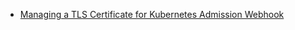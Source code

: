 - [Managing a TLS Certificate for Kubernetes Admission Webhook](https://www.velotio.com/engineering-blog/managing-tls-certificate-for-kubernetes-admission-webhook)
